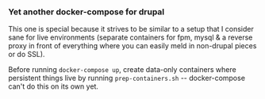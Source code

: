 ### Yet another docker-compose for drupal

This one is special because it strives to be similar to a setup that I consider sane for live environments (separate containers for fpm, mysql & a reverse proxy in front of everything where you can easily meld in non-drupal pieces or do SSL).

Before running `docker-compose up`, create data-only containers where persistent things live by running `prep-containers.sh` -- docker-compose can't do this on its own yet.
